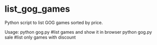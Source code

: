 # list_gog_games
Python script to list GOG games sorted by price. 

Usage: 
python gog.py #list games and show it in browser
python gog.py sale #list only games with discount
